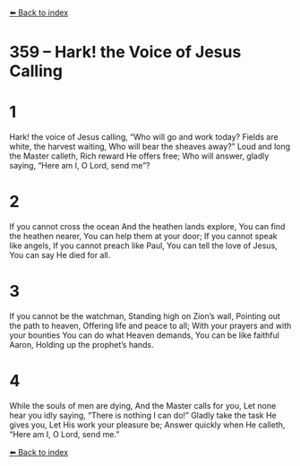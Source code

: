 [⬅️ Back to index](../README.md)

# 359 – Hark! the Voice of Jesus Calling


# 1
Hark! the voice of Jesus calling,
“Who will go and work today?
Fields are white, the harvest waiting,
Who will bear the sheaves away?”
Loud and long the Master calleth,
Rich reward He offers free;
Who will answer, gladly saying,
“Here am I, O Lord, send me”?

# 2
If you cannot cross the ocean
And the heathen lands explore,
You can find the heathen nearer,
You can help them at your door;
If you cannot speak like angels,
If you cannot preach like Paul,
You can tell the love of Jesus,
You can say He died for all.

# 3
If you cannot be the watchman,
Standing high on Zion’s wall,
Pointing out the path to heaven,
Offering life and peace to all;
With your prayers and with your bounties
You can do what Heaven demands,
You can be like faithful Aaron,
Holding up the prophet’s hands.

# 4
While the souls of men are dying,
And the Master calls for you,
Let none hear you idly saying,
“There is nothing I can do!”
Gladly take the task He gives you,
Let His work your pleasure be;
Answer quickly when He calleth,
“Here am I, O Lord, send me.”

[⬅️ Back to index](../README.md)
